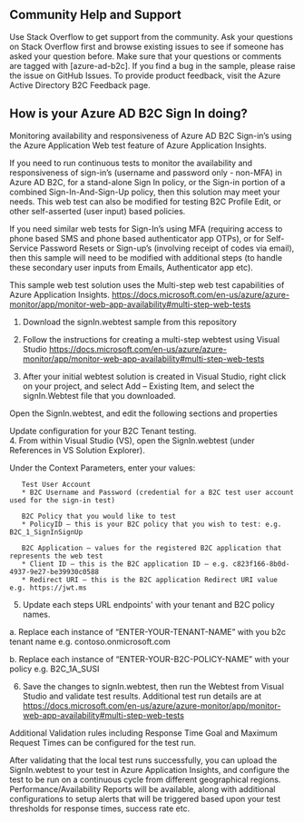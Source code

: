 ## Community Help and Support
Use Stack Overflow to get support from the community. Ask your questions on Stack Overflow first and browse existing issues to see if someone has asked your question before. Make sure that your questions or comments are tagged with [azure-ad-b2c]. If you find a bug in the sample, please raise the issue on GitHub Issues. To provide product feedback, visit the Azure Active Directory B2C Feedback page.

## How is your Azure AD B2C Sign In doing?
Monitoring availability and responsiveness of Azure AD B2C Sign-in’s using the Azure Application Web test feature of Azure Application Insights.

If you need to run continuous tests to monitor the availability and responsiveness of sign-in’s (username and password only - non-MFA) in Azure AD B2C, for a stand-alone Sign In policy,  or the Sign-in portion of a combined Sign-In-And-Sign-Up policy, then this solution may meet your needs.  This web test can also be modified for testing B2C Profile Edit, or other self-asserted (user input) based policies.   

If you need similar web tests for Sign-In’s using MFA (requiring access to phone based SMS and phone based authenticator app OTPs), or for Self-Service Password Resets or Sign-up’s (involving receipt of codes via email), then this sample will need to be modified with additional steps (to handle these secondary user inputs from Emails, Authenticator app etc).

This sample web test solution uses the Multi-step web test capabilities of Azure Application Insights.
https://docs.microsoft.com/en-us/azure/azure-monitor/app/monitor-web-app-availability#multi-step-web-tests  

1. Download the signIn.webtest sample from this repository

2. Follow the instructions for creating a multi-step webtest using Visual Studio https://docs.microsoft.com/en-us/azure/azure-monitor/app/monitor-web-app-availability#multi-step-web-tests 

3. After your initial webtest solution is created in Visual Studio, right click on your project, and select Add – Existing Item, and select the signIn.Webtest file that you downloaded.

Open the SignIn.webtest, and edit the following sections and properties

Update configuration for your B2C Tenant testing.  
4. From within Visual Studio (VS), open the SignIn.webtest (under References in VS Solution Explorer).  

Under the Context Parameters,  enter your values:

       Test User Account
       * B2C Username and Password (credential for a B2C test user account used for the sign-in test)
       
       B2C Policy that you would like to test
       * PolicyID – this is your B2C policy that you wish to test: e.g. B2C_1_SignInSignUp
       
       B2C Application – values for the registered B2C application that represents the web test
       * Client ID – this is the B2C application ID – e.g. c823f166-8b0d-4937-9e27-be39930c0588 
       * Redirect URI – this is the B2C application Redirect URI value e.g. https://jwt.ms 
       
5. Update each steps URL endpoints' with your tenant and B2C policy names.

 a. Replace each instance of “ENTER-YOUR-TENANT-NAME” with you b2c tenant name e.g. contoso.onmicrosoft.com

 b. Replace each instance of “ENTER-YOUR-B2C-POLICY-NAME” with your policy e.g. B2C_1A_SUSI

6. Save the changes to signIn.webtest, then run the Webtest from Visual Studio and validate test results.
Additional test run details are at https://docs.microsoft.com/en-us/azure/azure-monitor/app/monitor-web-app-availability#multi-step-web-tests

Additional Validation rules including Response Time Goal and Maximum Request Times can be configured for the test run.

After validating that the local test runs successfully, you can upload the SignIn.webtest to your test in  Azure Application Insights, and configure the test to be run on a continuous cycle from different geographical regions.  Performance/Availability Reports will be available, along with additional configurations to setup alerts that will be triggered based upon your test thresholds for response times, success rate etc.
